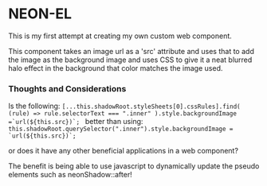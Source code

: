 # NEON-EL

This is my first attempt at creating my own custom web component.

This component <neon-el> takes an image url as a 'src' attribute and uses that to add the image as the background image and uses CSS to give it a neat blurred halo effect in the background that color matches the image used.

### Thoughts and Considerations

Is the following:
`` [...this.shadowRoot.styleSheets[0].cssRules].find( (rule) => rule.selectorText === ".inner" ).style.backgroundImage =`url(${this.src})`;  ``
better than using:
`` this.shadowRoot.querySelector(".inner").style.backgroundImage = `url(${this.src})`; ``

or does it have any other beneficial applications in a web component?

The benefit is being able to use javascript to dynamically update the pseudo elements such as neonShadow::after!
